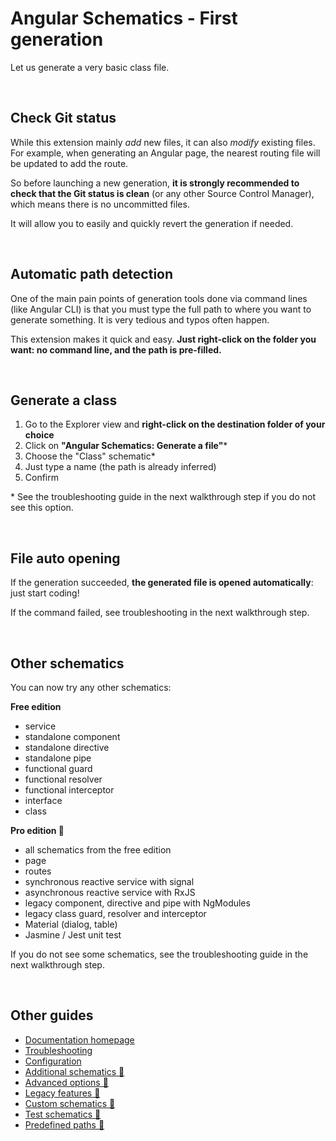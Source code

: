 # Angular Schematics - First generation

Let us generate a very basic class file.

<br>

## Check Git status

While this extension mainly *add* new files, it can also *modify* existing files. For example, when generating an Angular page, the nearest routing file will be updated to add the route.

So before launching a new generation, **it is strongly recommended to check that the Git status is clean** (or any other Source Control Manager), which means there is no uncommitted files.

It will allow you to easily and quickly revert the generation if needed.

<br>

## Automatic path detection

One of the main pain points of generation tools done via command lines (like Angular CLI) is that you must type the full path to where you want to generate something. It is very tedious and typos often happen.

This extension makes it quick and easy. **Just right-click on the folder you want: no command line, and the path is pre-filled.**

<br>

## Generate a class

1. Go to the Explorer view and **right-click on the destination folder of your choice**
2. Click on **"Angular Schematics: Generate a file"***
3. Choose the "Class" schematic*
4. Just type a name (the path is already inferred)
5. Confirm

\* See the troubleshooting guide in the next walkthrough step if you do not see this option.

<br>

## File auto opening

If the generation succeeded, **the generated file is opened automatically**: just start coding!

If the command failed, see troubleshooting in the next walkthrough step.

<br>

## Other schematics

You can now try any other schematics:

**Free edition**
- service
- standalone component
- standalone directive
- standalone pipe
- functional guard
- functional resolver
- functional interceptor
- interface
- class

**Pro edition 💎**
- all schematics from the free edition
- page
- routes
- synchronous reactive service with signal
- asynchronous reactive service with RxJS
- legacy component, directive and pipe with NgModules
- legacy class guard, resolver and interceptor
- Material (dialog, table)
- Jasmine / Jest unit test

If you do not see some schematics, see the troubleshooting guide in the next walkthrough step.

<br>

## Other guides

- [Documentation homepage](./documentation.md)
- [Troubleshooting](./troubleshooting.md)
- [Configuration](./configuration.md)
- [Additional schematics 💎](./advancedSchematics.md)
- [Advanced options 💎](./advancedOptions.md)
- [Legacy features 💎](./legacy.md)
- [Custom schematics 💎](./customSchematics.md)
- [Test schematics 💎](./testing.md)
- [Predefined paths 💎](./predefinedPaths.md)

<br>
